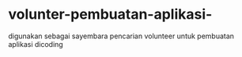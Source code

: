 # volunter-pembuatan-aplikasi-
digunakan sebagai sayembara pencarian volunteer untuk pembuatan aplikasi dicoding
